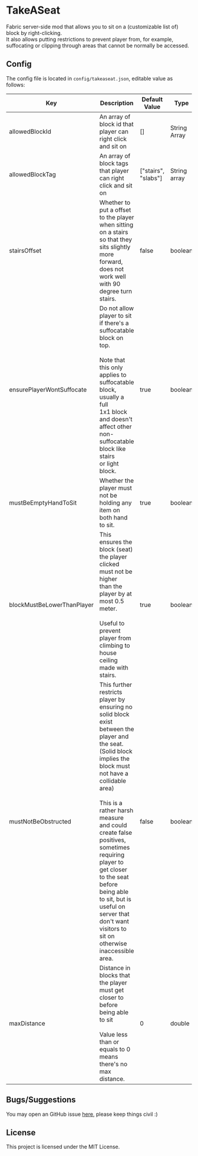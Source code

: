 # TakeASeat
Fabric server-side mod that allows you to sit on a (customizable list of) block by right-clicking.  
It also allows putting restrictions to prevent player from, for example, suffocating or clipping through areas that cannot be normally be accessed.

## Config
The config file is located in `config/takeaseat.json`, editable value as follows:

| Key                        | Description                                                                                                                                                                                                                                                                                                                                                                                                             | Default Value       | Type         |
|----------------------------|-------------------------------------------------------------------------------------------------------------------------------------------------------------------------------------------------------------------------------------------------------------------------------------------------------------------------------------------------------------------------------------------------------------------------|---------------------|--------------|
| allowedBlockId             | An array of block id that player can right click and sit on                                                                                                                                                                                                                                                                                                                                                             | []                  | String Array |
| allowedBlockTag            | An array of block tags that player can right click and sit on                                                                                                                                                                                                                                                                                                                                                           | ["stairs", "slabs"] | String array |
| stairsOffset               | Whether to put a offset to the player when sitting on a stairs so that they sits slightly more forward, does not work well with 90 degree turn stairs.                                                                                                                                                                                                                                                                  | false               | boolean      |
| ensurePlayerWontSuffocate  | Do not allow player to sit if there's a suffocatable block on top.<br><br>Note that this only applies to suffocatable block, usually a full<br>1x1 block and doesn't affect other non-suffocatable block like stairs<br>or light block.                                                                                                                                                                                 | true                | boolean      |
| mustBeEmptyHandToSit       | Whether the player must not be holding any item on both hand to sit.                                                                                                                                                                                                                                                                                                                                                    | true                | boolean      |
| blockMustBeLowerThanPlayer | This ensures the block (seat) the player clicked must not be higher<br>than the player by at most 0.5 meter.<br><br>Useful to prevent player from climbing to house ceiling made with stairs.                                                                                                                                                                                                                           | true                | boolean      |
| mustNotBeObstructed        | This further restricts player by ensuring no solid block exist between the<br>player and the seat. (Solid block implies the block must not have a collidable area)<br><br>This is a rather harsh measure and could create false positives,<br>sometimes requiring player to get closer to the seat before being able to sit, but is<br>useful on server that don't want visitors to sit on otherwise inaccessible area. | false               | boolean      |
| maxDistance                | Distance in blocks that the player must get closer to before being able to sit<br><br>Value less than or equals to 0 means there's no max distance.                                                                                                                                                                                                                                                                     | 0                   | double       |

## Bugs/Suggestions
You may open an GitHub issue [here](https://github.com/Kenny-Hui/TakeASeat/issues), please keep things civil :)

## License
This project is licensed under the MIT License.